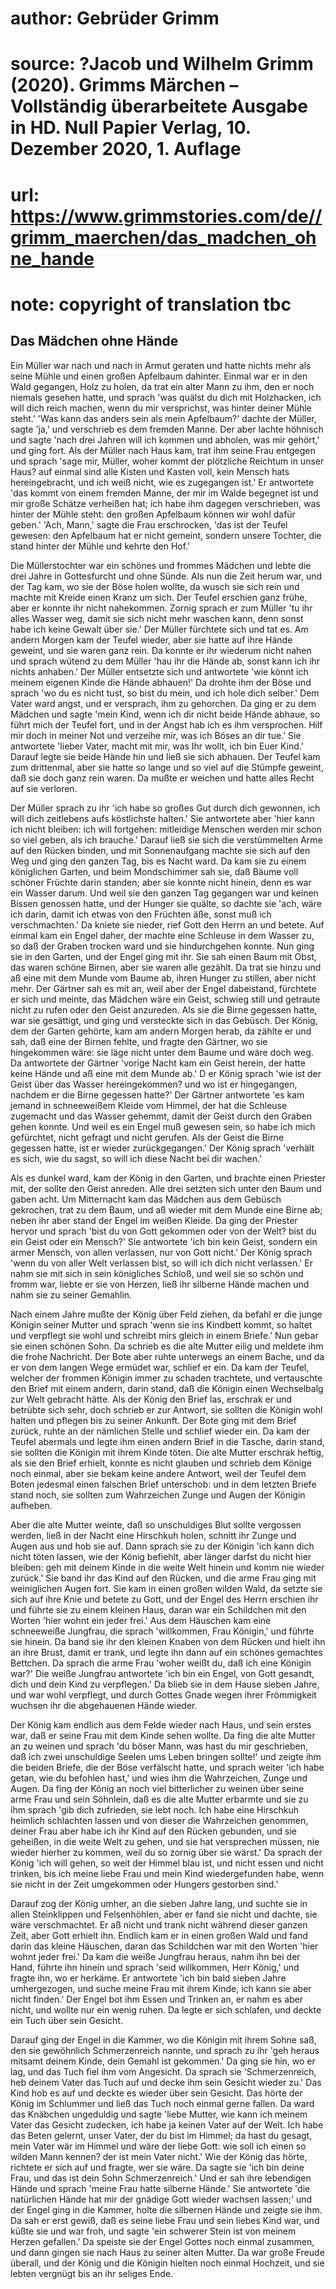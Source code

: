 # author: Gebrüder Grimm
# source: ?Jacob und Wilhelm Grimm (2020). Grimms Märchen – Vollständig überarbeitete Ausgabe in HD. Null Papier Verlag, 10. Dezember 2020, 1. Auflage
# url: https://www.grimmstories.com/de//grimm_maerchen/das_madchen_ohne_hande
# note: copyright of translation tbc

## Das Mädchen ohne Hände 

Ein Müller war nach und nach in Armut geraten und hatte nichts mehr als
seine Mühle und einen großen Apfelbaum dahinter. Einmal war er in den
Wald gegangen, Holz zu holen, da trat ein alter Mann zu ihm, den er noch
niemals gesehen hatte, und sprach 'was quälst du dich mit Holzhacken,
ich will dich reich machen, wenn du mir versprichst, was hinter deiner
Mühle steht.' 'Was kann das anders sein als mein Apfelbaum?' dachte
der Müller, sagte 'ja,' und verschrieb es dem fremden Manne. Der aber
lachte höhnisch und sagte 'nach drei Jahren will ich kommen und
abholen, was mir gehört,' und ging fort. Als der Müller nach Haus kam,
trat ihm seine Frau entgegen und sprach 'sage mir, Müller, woher kommt
der plötzliche Reichtum in unser Haus? auf einmal sind alle Kisten und
Kasten voll, kein Mensch hats hereingebracht, und ich weiß nicht, wie es
zugegangen ist.' Er antwortete 'das kommt von einem fremden Manne, der
mir im Walde begegnet ist und mir große Schätze verheißen hat; ich habe
ihm dagegen verschrieben, was hinter der Mühle steht: den großen
Apfelbaum können wir wohl dafür geben.' 'Ach, Mann,' sagte die Frau
erschrocken, 'das ist der Teufel gewesen: den Apfelbaum hat er nicht
gemeint, sondern unsere Tochter, die stand hinter der Mühle und kehrte
den Hof.'

Die Müllerstochter war ein schönes und frommes Mädchen und lebte die
drei Jahre in Gottesfurcht und ohne Sünde. Als nun die Zeit herum war,
und der Tag kam, wo sie der Böse holen wollte, da wusch sie sich rein
und machte mit Kreide einen Kranz um sich. Der Teufel erschien ganz
frühe, aber er konnte ihr nicht nahekommen. Zornig sprach er zum Müller
'tu ihr alles Wasser weg, damit sie sich nicht mehr waschen kann, denn
sonst habe ich keine Gewalt über sie.' Der Müller fürchtete sich und
tat es. Am andern Morgen kam der Teufel wieder, aber sie hatte auf ihre
Hände geweint, und sie waren ganz rein. Da konnte er ihr wiederum nicht
nahen und sprach wütend zu dem Müller 'hau ihr die Hände ab, sonst kann
ich ihr nichts anhaben.' Der Müller entsetzte sich und antwortete 'wie
könnt ich meinem eigenen Kinde die Hände abhauen!' Da drohte ihm der
Böse und sprach 'wo du es nicht tust, so bist du mein, und ich hole
dich selber.' Dem Vater ward angst, und er versprach, ihm zu gehorchen.
Da ging er zu dem Mädchen und sagte 'mein Kind, wenn ich dir nicht
beide Hände abhaue, so führt mich der Teufel fort, und in der Angst hab
ich es ihm versprochen. Hilf mir doch in meiner Not und verzeihe mir,
was ich Böses an dir tue.' Sie antwortete 'lieber Vater, macht mit
mir, was Ihr wollt, ich bin Euer Kind.' Darauf legte sie beide Hände
hin und ließ sie sich abhauen. Der Teufel kam zum drittenmal, aber sie
hatte so lange und so viel auf die Stümpfe geweint, daß sie doch ganz
rein waren. Da mußte er weichen und hatte alles Recht auf sie verloren.

Der Müller sprach zu ihr 'ich habe so großes Gut durch dich gewonnen,
ich will dich zeitlebens aufs köstlichste halten.' Sie antwortete aber
'hier kann ich nicht bleiben: ich will fortgehen: mitleidige Menschen
werden mir schon so viel geben, als ich brauche.' Darauf ließ sie sich
die verstümmelten Arme auf den Rücken binden, und mit Sonnenaufgang
machte sie sich auf den Weg und ging den ganzen Tag, bis es Nacht ward.
Da kam sie zu einem königlichen Garten, und beim Mondschimmer sah sie,
daß Bäume voll schöner Früchte darin standen; aber sie konnte nicht
hinein, denn es war ein Wasser darum. Und weil sie den ganzen Tag
gegangen war und keinen Bissen genossen hatte, und der Hunger sie
quälte, so dachte sie 'ach, wäre ich darin, damit ich etwas von den
Früchten äße, sonst muß ich verschmachten.' Da kniete sie nieder, rief
Gott den Herrn an und betete. Auf einmal kam ein Engel daher, der machte
eine Schleuse in dem Wasser zu, so daß der Graben trocken ward und sie
hindurchgehen konnte. Nun ging sie in den Garten, und der Engel ging mit
ihr. Sie sah einen Baum mit Obst, das waren schöne Birnen, aber sie
waren alle gezählt. Da trat sie hinzu und aß eine mit dem Munde vom
Baume ab, ihren Hunger zu stillen, aber nicht mehr. Der Gärtner sah es
mit an, weil aber der Engel dabeistand, fürchtete er sich und meinte,
das Mädchen wäre ein Geist, schwieg still und getraute nicht zu rufen
oder den Geist anzureden. Als sie die Birne gegessen hatte, war sie
gesättigt, und ging und versteckte sich in das Gebüsch. Der König, dem
der Garten gehörte, kam am andern Morgen herab, da zählte er und sah,
daß eine der Birnen fehlte, und fragte den Gärtner, wo sie hingekommen
wäre: sie läge nicht unter dem Baume und wäre doch weg. Da antwortete
der Gärtner 'vorige Nacht kam ein Geist herein, der hatte keine Hände
und aß eine mit dem Munde ab.' D er König sprach 'wie ist der Geist
über das Wasser hereingekommen? und wo ist er hingegangen, nachdem er
die Birne gegessen hatte?' Der Gärtner antwortete 'es kam jemand in
schneeweißem Kleide vom Himmel, der hat die Schleuse zugemacht und das
Wasser gehemmt, damit der Geist durch den Graben gehen konnte. Und weil
es ein Engel muß gewesen sein, so habe ich mich gefürchtet, nicht
gefragt und nicht gerufen. Als der Geist die Birne gegessen hatte, ist
er wieder zurückgegangen.' Der König sprach 'verhält es sich, wie du
sagst, so will ich diese Nacht bei dir wachen.'

Als es dunkel ward, kam der König in den Garten, und brachte einen
Priester mit, der sollte den Geist anreden. Alle drei setzten sich unter
den Baum und gaben acht. Um Mitternacht kam das Mädchen aus dem Gebüsch
gekrochen, trat zu dem Baum, und aß wieder mit dem Munde eine Birne ab;
neben ihr aber stand der Engel im weißen Kleide. Da ging der Priester
hervor und sprach 'bist du von Gott gekommen oder von der Welt? bist du
ein Geist oder ein Mensch?' Sie antwortete 'ich bin kein Geist,
sondern ein armer Mensch, von allen verlassen, nur von Gott nicht.' Der
König sprach 'wenn du von aller Welt verlassen bist, so will ich dich
nicht verlassen.' Er nahm sie mit sich in sein königliches Schloß, und
weil sie so schön und fromm war, liebte er sie von Herzen, ließ ihr
silberne Hände machen und nahm sie zu seiner Gemahlin.

Nach einem Jahre mußte der König über Feld ziehen, da befahl er die
junge Königin seiner Mutter und sprach 'wenn sie ins Kindbett kommt, so
haltet und verpflegt sie wohl und schreibt mirs gleich in einem
Briefe.' Nun gebar sie einen schönen Sohn. Da schrieb es die alte
Mutter eilig und meldete ihm die frohe Nachricht. Der Bote aber ruhte
unterwegs an einem Bache, und da er von dem langen Wege ermüdet war,
schlief er ein. Da kam der Teufel, welcher der frommen Königin immer zu
schaden trachtete, und vertauschte den Brief mit einem andern, darin
stand, daß die Königin einen Wechselbalg zur Welt gebracht hätte. Als
der König den Brief las, erschrak er und betrübte sich sehr, doch
schrieb er zur Antwort, sie sollten die Königin wohl halten und pflegen
bis zu seiner Ankunft. Der Bote ging mit dem Brief zurück, ruhte an der
nämlichen Stelle und schlief wieder ein. Da kam der Teufel abermals und
legte ihm einen andern Brief in die Tasche, darin stand, sie sollten die
Königin mit ihrem Kinde töten. Die alte Mutter erschrak heftig, als sie
den Brief erhielt, konnte es nicht glauben und schrieb dem Könige noch
einmal, aber sie bekam keine andere Antwort, weil der Teufel dem Boten
jedesmal einen falschen Brief unterschob: und in dem letzten Briefe
stand noch, sie sollten zum Wahrzeichen Zunge und Augen der Königin
aufheben.

Aber die alte Mutter weinte, daß so unschuldiges Blut sollte vergossen
werden, ließ in der Nacht eine Hirschkuh holen, schnitt ihr Zunge und
Augen aus und hob sie auf. Dann sprach sie zu der Königin 'ich kann
dich nicht töten lassen, wie der König befiehlt, aber länger darfst du
nicht hier bleiben: geh mit deinem Kinde in die weite Welt hinein und
komm nie wieder zurück.' Sie band ihr das Kind auf den Rücken, und die
arme Frau ging mit weiniglichen Augen fort. Sie kam in einen großen
wilden Wald, da setzte sie sich auf ihre Knie und betete zu Gott, und
der Engel des Herrn erschien ihr und führte sie zu einem kleinen Haus,
daran war ein Schildchen mit den Worten 'hier wohnt ein jeder frei.'
Aus dem Häuschen kam eine schneeweiße Jungfrau, die sprach 'willkommen,
Frau Königin,' und führte sie hinein. Da band sie ihr den kleinen
Knaben von dem Rücken und hielt ihn an ihre Brust, damit er trank, und
legte ihn dann auf ein schönes gemachtes Bettchen. Da sprach die arme
Frau 'woher weißt du, daß ich eine Königin war?' Die weiße Jungfrau
antwortete 'ich bin ein Engel, von Gott gesandt, dich und dein Kind zu
verpflegen.' Da blieb sie in dem Hause sieben Jahre, und war wohl
verpflegt, und durch Gottes Gnade wegen ihrer Frömmigkeit wuchsen ihr
die abgehauenen Hände wieder.

Der König kam endlich aus dem Felde wieder nach Haus, und sein erstes
war, daß er seine Frau mit dem Kinde sehen wollte. Da fing die alte
Mutter an zu weinen und sprach 'du böser Mann, was hast du mir
geschrieben, daß ich zwei unschuldige Seelen ums Leben bringen sollte!'
und zeigte ihm die beiden Briefe, die der Böse verfälscht hatte, und
sprach weiter 'ich habe getan, wie du befohlen hast,' und wies ihm die
Wahrzeichen, Zunge und Augen. Da fing der König an noch viel
bitterlicher zu weinen über seine arme Frau und sein Söhnlein, daß es
die alte Mutter erbarmte und sie zu ihm sprach 'gib dich zufrieden, sie
lebt noch. Ich habe eine Hirschkuh heimlich schlachten lassen und von
dieser die Wahrzeichen genommen, deiner Frau aber habe ich ihr Kind auf
den Rücken gebunden, und sie geheißen, in die weite Welt zu gehen, und
sie hat versprechen müssen, nie wieder hierher zu kommen, weil du so
zornig über sie wärst.' Da sprach der König 'ich will gehen, so weit
der Himmel blau ist, und nicht essen und nicht trinken, bis ich meine
liebe Frau und mein Kind wiedergefunden habe, wenn sie nicht in der Zeit
umgekommen oder Hungers gestorben sind.'

Darauf zog der König umher, an die sieben Jahre lang, und suchte sie in
allen Steinklippen und Felsenhöhlen, aber er fand sie nicht und dachte,
sie wäre verschmachtet. Er aß nicht und trank nicht während dieser
ganzen Zeit, aber Gott erhielt ihn. Endlich kam er in einen großen Wald
und fand darin das kleine Häuschen, daran das Schildchen war mit den
Worten 'hier wohnt jeder frei.' Da kam die weiße Jungfrau heraus, nahm
ihn bei der Hand, führte ihn hinein und sprach 'seid willkommen, Herr
König,' und fragte ihn, wo er herkäme. Er antwortete 'ich bin bald
sieben Jahre umhergezogen, und suche meine Frau mit ihrem Kinde, ich
kann sie aber nicht finden.' Der Engel bot ihm Essen und Trinken an, er
nahm es aber nicht, und wollte nur ein wenig ruhen. Da legte er sich
schlafen, und deckte ein Tuch über sein Gesicht.

Darauf ging der Engel in die Kammer, wo die Königin mit ihrem Sohne saß,
den sie gewöhnlich Schmerzenreich nannte, und sprach zu ihr 'geh heraus
mitsamt deinem Kinde, dein Gemahl ist gekommen.' Da ging sie hin, wo er
lag, und das Tuch fiel ihm vom Angesicht. Da sprach sie
'Schmerzenreich, heb deinem Vater das Tuch auf und decke ihm sein
Gesicht wieder zu.' Das Kind hob es auf und deckte es wieder über sein
Gesicht. Das hörte der König im Schlummer und ließ das Tuch noch einmal
gerne fallen. Da ward das Knäbchen ungeduldig und sagte 'liebe Mutter,
wie kann ich meinem Vater das Gesicht zudecken, ich habe ja keinen Vater
auf der Welt. Ich habe das Beten gelernt, unser Vater, der du bist im
Himmel; da hast du gesagt, mein Vater wär im Himmel und wäre der liebe
Gott: wie soll ich einen so wilden Mann kennen? der ist mein Vater
nicht.' Wie der König das hörte, richtete er sich auf und fragte, wer
sie wäre. Da sagte sie 'ich bin deine Frau, und das ist dein Sohn
Schmerzenreich.' Und er sah ihre lebendigen Hände und sprach 'meine
Frau hatte silberne Hände.' Sie antwortete 'die natürlichen Hände hat
mir der gnädige Gott wieder wachsen lassen;' und der Engel ging in die
Kammer, holte die silbernen Hände und zeigte sie ihm. Da sah er erst
gewiß, daß es seine liebe Frau und sein liebes Kind war, und küßte sie
und war froh, und sagte 'ein schwerer Stein ist von meinem Herzen
gefallen.' Da speiste sie der Engel Gottes noch einmal zusammen, und
dann gingen sie nach Haus zu seiner alten Mutter. Da war große Freude
überall, und der König und die Königin hielten noch einmal Hochzeit, und
sie lebten vergnügt bis an ihr seliges Ende.
